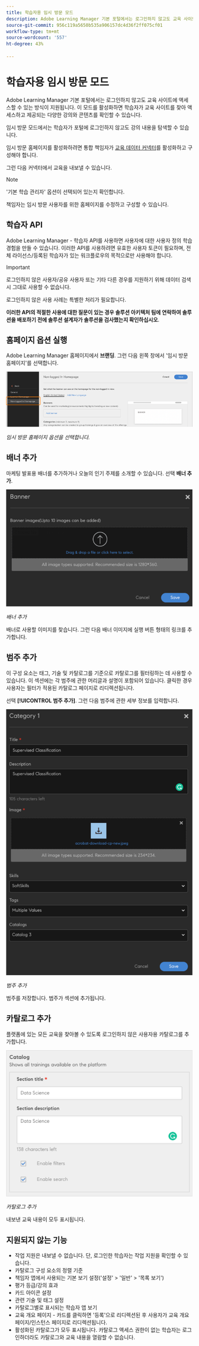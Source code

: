 ```yaml
---
title: 학습자용 임시 방문 모드
description: Adobe Learning Manager 기본 포털에서는 로그인하지 않고도 교육 사이트에 액세스할 수 있는 방식이 지원됩니다. 이 모드를 활성화하면 학습자가 교육 사이트를 찾아 액세스하고 제공되는 다양한 강의와 콘텐츠를 확인할 수 있습니다. 임시 방문 모드에서는 학습자가 포털에 로그인하지 않고도 강의 내용을 탐색할 수 있습니다.
source-git-commit: 956c119a5650b535a906157dc4d36f2ff075cf01
workflow-type: tm+mt
source-wordcount: '557'
ht-degree: 43%

---
```


# 학습자용 임시 방문 모드

Adobe Learning Manager 기본 포털에서는 로그인하지 않고도 교육 사이트에 액세스할 수 있는 방식이 지원됩니다. 이 모드를 활성화하면 학습자가 교육 사이트를 찾아 액세스하고 제공되는 다양한 강의와 콘텐츠를 확인할 수 있습니다.

임시 방문 모드에서는 학습자가 포털에 로그인하지 않고도 강의 내용을 탐색할 수 있습니다.

임시 방문 홈페이지를 활성화하려면 통합 책임자가 [교육 데이터 커넥터](/help/migrated/integration-admin/feature-summary/connectors.md#training-data-access)를 활성화하고 구성해야 합니다.

그런 다음 커넥터에서 교육을 내보낼 수 있습니다.

>[!NOTE]
>
>&#39;기본 학습 관리자&#39; 옵션이 선택되어 있는지 확인합니다.

책임자는 임시 방문 사용자를 위한 홈페이지를 수정하고 구성할 수 있습니다.

## 학습자 API

Adobe Learning Manager - 학습자 API를 사용하면 사용자에 대한 사용자 정의 학습 경험을 만들 수 있습니다. 이러한 API를 사용하려면 유효한 사용자 토큰이 필요하며, 전체 라이선스/등록된 학습자가 있는 워크플로우의 목적으로만 사용해야 합니다.

>[!IMPORTANT]
>
>로그인하지 않은 사용자/공유 사용자 또는 기타 다른 경우를 지원하기 위해 데이터 검색 시 그대로 사용할 수 없습니다.

로그인하지 않은 사용 사례는 특별한 처리가 필요합니다.

**이러한 API의 적절한 사용에 대한 질문이 있는 경우 솔루션 아키텍처 팀에 연락하여 솔루션을 배포하기 전에 솔루션 설계자가 솔루션을 검사했는지 확인하십시오**.

## 홈페이지 옵션 실행

Adobe Learning Manager 홈페이지에서 **브랜딩**. 그런 다음 왼쪽 창에서 &#39;임시 방문 홈페이지&#39;를 선택합니다.

![홈페이지 옵션](assets/non-logged-in-homepage.png)

*임시 방문 홈페이지 옵션을 선택합니다.*

## 배너 추가

마케팅 발표용 배너를 추가하거나 오늘의 인기 주제를 소개할 수 있습니다. 선택 **배너 추가**.

![배너](assets/add-banner-image.png)

*배너 추가*

배너로 사용할 이미지를 찾습니다. 그런 다음 배너 이미지에 실행 버튼 형태의 링크를 추가합니다.

## 범주 추가

이 구성 요소는 태그, 기술 및 카탈로그를 기준으로 카탈로그를 필터링하는 데 사용할 수 있습니다. 이 섹션에는 각 범주에 관한 머리글과 설명이 포함되어 있습니다. 클릭한 경우 사용자는 필터가 적용된 카탈로그 페이지로 리디렉션됩니다.

선택 **[!UICONTROL 범주 추가]**. 그런 다음 범주에 관한 세부 정보를 입력합니다.

![범주 추가](assets/add-category.png)

*범주 추가*

범주를 저장합니다. 범주가 섹션에 추가됩니다.

## 카탈로그 추가

플랫폼에 있는 모든 교육을 찾아볼 수 있도록 로그인하지 않은 사용자용 카탈로그를 추가합니다.

![카탈로그 추가](assets/add-catalog.png)

*카탈로그 추가*

내보낸 교육 내용이 모두 표시됩니다.

## 지원되지 않는 기능

* 작업 지원은 내보낼 수 없습니다. 단, 로그인한 학습자는 작업 지원을 확인할 수 있습니다.
* 카탈로그 구성 요소의 정렬 기준
* 책임자 앱에서 사용되는 기본 보기 설정(&#39;설정&#39; > &#39;일반&#39; > &#39;목록 보기&#39;)
* 평가 등급/강의 효과
* 카드 아이콘 설정
* 관련 기술 및 태그 설정
* 카탈로그별로 표시되는 학습자 앱 보기
* 교육 개요 페이지 - 카드를 클릭하면 &#39;등록&#39;으로 리디렉션된 후 사용자가 교육 개요 페이지/인스턴스 페이지로 리디렉션됩니다.
* 활성화된 카탈로그가 모두 표시됩니다. 카탈로그 액세스 권한이 없는 학습자는 로그인하더라도 카탈로그와 교육 내용을 열람할 수 없습니다.
